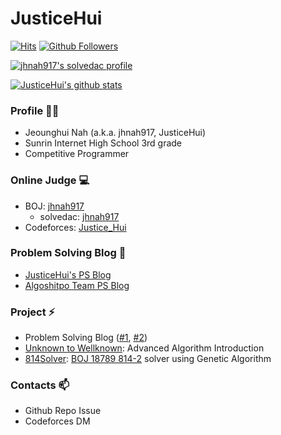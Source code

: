# JusticeHui

[![Hits](https://hits.seeyoufarm.com/api/count/incr/badge.svg?url=https%3A%2F%2Fgithub.com%2FjusticeHui)](https://github.com/justiceHui) [![Github Followers](https://img.shields.io/github/followers/justiceHui?color=06d6a0&label=Github%20Followers&style=for-the-badge)](https://github.com/justiceHui?tab=followers)

[![jhnah917's solvedac profile](http://mazassumnida.wtf/api/v2/generate_badge?boj=jhnah917)](https://solved.ac/profile/jhnah917)

[![JusticeHui's github stats](https://github-readme-stats.vercel.app/api?username=justiceHui&show_icons=true&hide_border=true)](https://github.com/justiceHui)

### Profile 🙋‍♂️

* Jeounghui Nah (a.k.a. jhnah917, JusticeHui)
* Sunrin Internet High School 3rd grade
* Competitive Programmer

### Online Judge 💻

* BOJ: [jhnah917](http://icpc.me/jhnah917)
  * solvedac: [jhnah917](https://solved.ac/profile/jhnah917)
* Codeforces: [Justice_Hui](https://codeforces.com/profile/Justice_Hui)

### Problem Solving Blog 💬

* [JusticeHui's PS Blog](https://justiceHui.github.io)
* [Algoshitpo Team PS Blog](https://algoshitpo.github.io)

### Project ⚡

* Problem Solving Blog ([#1](https://justiceHui.github.io), [#2](https://algoshitpo.github.io))
* [Unknown to Wellknown](https://github.com/justiceHui/Unknown-To-Wellknown): Advanced Algorithm Introduction
* [814Solver](https://github.com/kimjg1119/814Solver): [BOJ 18789 814-2](https://www.acmicpc.net/problem/18789) solver using Genetic Algorithm

### Contacts 📫

* Github Repo Issue
* Codeforces DM

<!--

- 🔭 I’m currently working on ...
- 🌱 I’m currently learning ...
- 👯 I’m looking to collaborate on ...
- 🤔 I’m looking for help with ...
- 💬 Ask me about ...
- 📫 How to reach me: ...
- 😄 Pronouns: ...
- ⚡ Fun fact: ...
  -->
